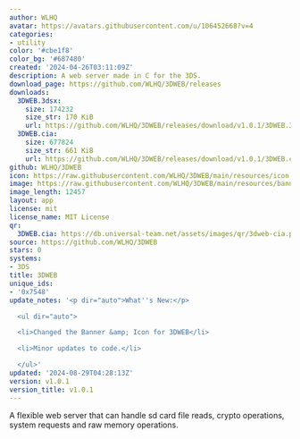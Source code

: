 ```yaml
---
author: WLHQ
avatar: https://avatars.githubusercontent.com/u/106452668?v=4
categories:
- utility
color: '#cbe1f8'
color_bg: '#687480'
created: '2024-04-26T03:11:09Z'
description: A web server made in C for the 3DS.
download_page: https://github.com/WLHQ/3DWEB/releases
downloads:
  3DWEB.3dsx:
    size: 174232
    size_str: 170 KiB
    url: https://github.com/WLHQ/3DWEB/releases/download/v1.0.1/3DWEB.3dsx
  3DWEB.cia:
    size: 677824
    size_str: 661 KiB
    url: https://github.com/WLHQ/3DWEB/releases/download/v1.0.1/3DWEB.cia
github: WLHQ/3DWEB
icon: https://raw.githubusercontent.com/WLHQ/3DWEB/main/resources/icon.png
image: https://raw.githubusercontent.com/WLHQ/3DWEB/main/resources/banner.png
image_length: 12457
layout: app
license: mit
license_name: MIT License
qr:
  3DWEB.cia: https://db.universal-team.net/assets/images/qr/3dweb-cia.png
source: https://github.com/WLHQ/3DWEB
stars: 0
systems:
- 3DS
title: 3DWEB
unique_ids:
- '0x7548'
update_notes: '<p dir="auto">What''s New:</p>

  <ul dir="auto">

  <li>Changed the Banner &amp; Icon for 3DWEB</li>

  <li>Minor updates to code.</li>

  </ul>'
updated: '2024-08-29T04:28:13Z'
version: v1.0.1
version_title: v1.0.1
---
```

A flexible web server that can handle sd card file reads, crypto operations, system requests and raw memory operations.